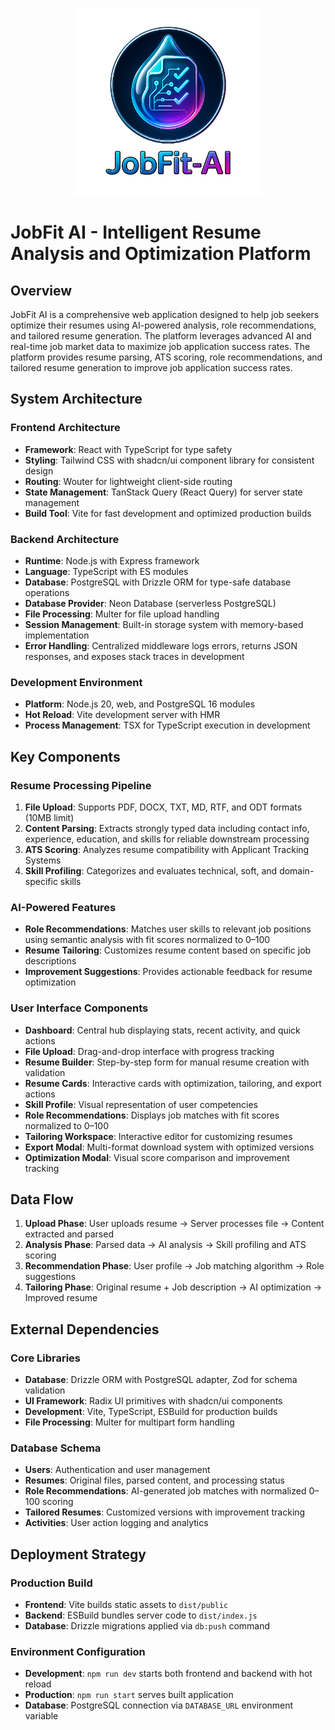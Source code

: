 

<!--
JobFit AI is a comprehensive web application designed to help job seekers optimize their resumes using AI-powered analysis, role recommendations, and tailored resume generation. The platform leverages advanced AI and real-time job market data to maximize job application success rates.
-->
<p align="center">
  <img src="attached_assets/Logo.png" alt="JobFit AI" width="300"/>
</p>

# JobFit AI - Intelligent Resume Analysis and Optimization Platform

## Overview
JobFit AI is a comprehensive web application designed to help job seekers optimize their resumes using AI-powered analysis, role recommendations, and tailored resume generation. The platform leverages advanced AI and real-time job market data to maximize job application success rates. The platform provides resume parsing, ATS scoring, role recommendations, and tailored resume generation to improve job application success rates.

## System Architecture

### Frontend Architecture
- **Framework**: React with TypeScript for type safety
- **Styling**: Tailwind CSS with shadcn/ui component library for consistent design
- **Routing**: Wouter for lightweight client-side routing
- **State Management**: TanStack Query (React Query) for server state management
- **Build Tool**: Vite for fast development and optimized production builds

### Backend Architecture
- **Runtime**: Node.js with Express framework
- **Language**: TypeScript with ES modules
- **Database**: PostgreSQL with Drizzle ORM for type-safe database operations
- **Database Provider**: Neon Database (serverless PostgreSQL)
- **File Processing**: Multer for file upload handling
- **Session Management**: Built-in storage system with memory-based implementation
- **Error Handling**: Centralized middleware logs errors, returns JSON responses, and exposes stack traces in development

### Development Environment
- **Platform**: Node.js 20, web, and PostgreSQL 16 modules
- **Hot Reload**: Vite development server with HMR
- **Process Management**: TSX for TypeScript execution in development

## Key Components

### Resume Processing Pipeline
1. **File Upload**: Supports PDF, DOCX, TXT, MD, RTF, and ODT formats (10MB limit)
2. **Content Parsing**: Extracts strongly typed data including contact info, experience, education, and skills for reliable downstream processing
3. **ATS Scoring**: Analyzes resume compatibility with Applicant Tracking Systems
4. **Skill Profiling**: Categorizes and evaluates technical, soft, and domain-specific skills

### AI-Powered Features
- **Role Recommendations**: Matches user skills to relevant job positions using semantic analysis with fit scores normalized to 0–100
- **Resume Tailoring**: Customizes resume content based on specific job descriptions
- **Improvement Suggestions**: Provides actionable feedback for resume optimization

### User Interface Components
- **Dashboard**: Central hub displaying stats, recent activity, and quick actions
- **File Upload**: Drag-and-drop interface with progress tracking
- **Resume Builder**: Step-by-step form for manual resume creation with validation
- **Resume Cards**: Interactive cards with optimization, tailoring, and export actions
- **Skill Profile**: Visual representation of user competencies
- **Role Recommendations**: Displays job matches with fit scores normalized to 0–100
- **Tailoring Workspace**: Interactive editor for customizing resumes
- **Export Modal**: Multi-format download system with optimized versions
- **Optimization Modal**: Visual score comparison and improvement tracking

## Data Flow

1. **Upload Phase**: User uploads resume → Server processes file → Content extracted and parsed
2. **Analysis Phase**: Parsed data → AI analysis → Skill profiling and ATS scoring
3. **Recommendation Phase**: User profile → Job matching algorithm → Role suggestions
4. **Tailoring Phase**: Original resume + Job description → AI optimization → Improved resume

## External Dependencies

### Core Libraries
- **Database**: Drizzle ORM with PostgreSQL adapter, Zod for schema validation
- **UI Framework**: Radix UI primitives with shadcn/ui components
- **Development**: Vite, TypeScript, ESBuild for production builds
- **File Processing**: Multer for multipart form handling

### Database Schema
- **Users**: Authentication and user management
- **Resumes**: Original files, parsed content, and processing status
- **Role Recommendations**: AI-generated job matches with normalized 0–100 scoring
- **Tailored Resumes**: Customized versions with improvement tracking
- **Activities**: User action logging and analytics

## Deployment Strategy

### Production Build
- **Frontend**: Vite builds static assets to `dist/public`
- **Backend**: ESBuild bundles server code to `dist/index.js`
- **Database**: Drizzle migrations applied via `db:push` command

### Environment Configuration
- **Development**: `npm run dev` starts both frontend and backend with hot reload
- **Production**: `npm run start` serves built application
- **Database**: PostgreSQL connection via `DATABASE_URL` environment variable


